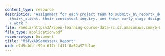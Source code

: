 ```yaml
---
content_type: resource
description: "Assignment for each project team to submit\_a\_report\_describing\_\
  their\_client, their contextual inquiry, and their early-stage design and prototyping\
  \ work."
file: /media/https%3A/open-learning-course-data-rc.s3.amazonaws.com/6-811-principles-and-practice-of-assistive-technology-fall-2014/e7d9c3dbf99b617ef4110a62a97fb1ae_MIT6_811F14_MidSemstrRprt.pdf
file_type: application/pdf
resourcetype: Document
title: "Mid\xADSemester\_Report"
uid: e7d9c3db-f99b-617e-f411-0a62a97fb1ae
---
```

